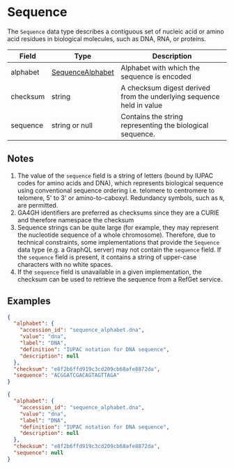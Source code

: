# Sequence
The `Sequence` data type describes a contiguous set of nucleic acid or amino acid residues in biological molecules, such as DNA, RNA, or proteins.

| Field     | Type                                           | Description |
|-----------|------------------------------------------------|-------------|
| alphabet  | [SequenceAlphabet](./sequence_alphabet.md)     | Alphabet with which the sequence is encoded
| checksum  | string                                         | A checksum digest derived from the underlying sequence held in value
| sequence  | string or null                                 | Contains the string representing the biological sequence.


## Notes

1. The value of the `sequence` field is a string of letters (bound by IUPAC codes for amino acids and DNA), which represents biological sequence using conventional sequence ordering i.e. telomere to centromere to telomere, 5' to 3' or amino-to-caboxyl. Redundancy symbols, such as `N`, are permitted.
2. GA4GH identifiers are preferred as checksums since they are a CURIE and therefore namespace the checksum
3. Sequence strings can be quite large (for example, they may represent the nucleotide sequence of a whole chromosome). Therefore, due to technical constraints, some implementations that provide the `Sequence` data type (e.g. a GraphQL server) may not contain the `sequence` field. If the `sequence` field is present, it contains a string of upper-case characters with no white spaces.
4. If the `sequence` field is unavailable in a given implementation, the checksum can be used to retrieve the sequence from a RefGet service.

## Examples

```json
{
  "alphabet": {
    "accession_id": "sequence_alphabet.dna",
    "value": "dna",
    "label": "DNA",
    "definition": "IUPAC notation for DNA sequence",
    "description": null
  },
  "checksum": "e8f2b6ffd919c3cd209cb68afe8872da",
  "sequence": "ACGGATCGACAGTAGTTAGA"
}
```

```json
{
  "alphabet": {
    "accession_id": "sequence_alphabet.dna",
    "value": "dna",
    "label": "DNA",
    "definition": "IUPAC notation for DNA sequence",
    "description": null
  },
  "checksum": "e8f2b6ffd919c3cd209cb68afe8872da",
  "sequence": null
}
